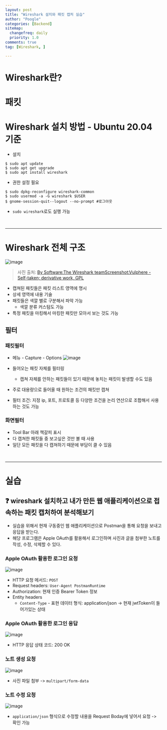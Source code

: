 ```yaml
---
layout: post
title: "Wireshark 설치와 패킷 캡처 실습"
author: "Poogle"
categories: [Backend]
sitemap:
  changefreq: daily
  priority: 1.0
comments: true
tag: [Wireshark, ]

---
```


# Wireshark란?

# 패킷

# Wireshark 설치 방법 - Ubuntu 20.04 기준

* 설치

```shell
$ sudo apt update
$ sudo apt get upgrade
$ sudo apt install wireshark
```

* 권한 설정 필요
```shell
$ sudo dpkg-reconfigure wireshark-common
$ sudo usermod -a -G wireshark $USER
$ gnome-session-quit--logout --no-prompt #로그아웃
```

* `sudo wireshark`로도 실행 가능

<br>

---

# Wireshark 전체 구조

![image](https://user-images.githubusercontent.com/58318786/130029948-9eae1db3-772b-44ee-984f-09bfc7daf968.png)

> 사진 출처: [By Software:The Wireshark teamScreenshot:Vulphere - Self-taken; derivative work, GPL](https://commons.wikimedia.org/w/index.php?curid=81692859)

* 캡쳐된 패킷들은 패킷 리스트 영역에 명시
* 상세 영역에 내용 기술
* 패킷들은 색깔 별로 구분해서 파악 가능
  * 색깔 분류 커스텀도 가능
* 특정 패킷을 마킹해서 마킹한 패킷만 모아서 보는 것도 가능

## 필터
### 패킷필터
* 메뉴 - Capture - Options
![image](https://user-images.githubusercontent.com/58318786/130029959-f859e4d6-60ce-4b09-9044-8c2f2824a0ea.png)

* 들어오는 패킷 자체를 필터링
  * 캡쳐 자체를 안하는 패킷들이 있기 때문에 놓치는 패킷이 발생할 수도 있음
* 주로 대용량으로 들어올 때 원하는 조건의 패킷만 캡쳐
* 필터 조건: 지정 ip, 포트, 프로토콜 등 다양한 조건을 논리 연산으로 조합해서 사용하는 것도 가능

### 화면필터
* Tool Bar 아래 책갈피 표시
* 다 캡쳐한 패킷들 중 보고싶은 것만 볼 때 사용
* 일단 모든 패킷을 다 캡쳐하기 때문에 부담이 클 수 있음

<br>

---

# 실습
## ❓ wireshark 설치하고 내가 만든 웹 애플리케이션으로 접속하는 패킷 캡처하여 분석해보기 

* 실습을 위해서 현재 구동중인 웹 애플리케이션으로 Postman을 통해 요청을 보내고 응답을 받는다.
* 해당 프로그램은 Apple OAuth를 활용해서 로그인하며 사진과 글을 첨부한 노트를 작성, 수정, 삭제할 수 있다.

### Apple OAuth 활용한 로그인 요청

![image](https://user-images.githubusercontent.com/58318786/130039394-dca285ee-5e7b-4d94-984d-da3e91ad6437.png)

* HTTP 요청 메서드: `POST`
* Request headers: `User-Agent PostmanRuntime`
* Authorization: 현재 인증 Bearer Token 정보
* Entity headers
  * `Content-Type` - 표현 데이터 형식: application/json -> 현재 jwtToken이 들어가있는 상태

### Apple OAuth 활용한 로그인 응답

![image](https://user-images.githubusercontent.com/58318786/130040547-761956bd-35c5-4f7e-a823-d751bc559eb6.png)

* HTTP 응답 상태 코드: 200 OK

### 노트 생성 요청

![image](https://user-images.githubusercontent.com/58318786/130043147-51def033-1765-47b2-915d-58df04a861af.png)

* 사진 파일 첨부 -> `multipart/form-data`

### 노트 수정 요청

![image](https://user-images.githubusercontent.com/58318786/130043402-55a64694-0bab-4687-af79-f3c3118e477f.png)

* `application/json` 형식으로 수정할 내용을 Request Boday에 넣어서 요청 -> 확인 가능